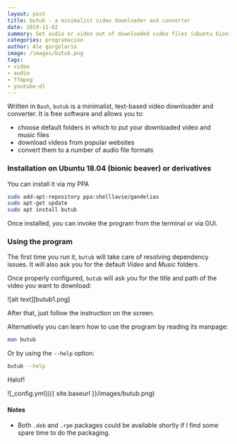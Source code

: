 ```yaml
---
layout: post
title: butub - a minimalist video downloader and converter 
date: 2019-11-02
summary: Get audio or video out of downloaded video files (ubuntu bionic)
categories: programación
author: Ale gargolario
image: /images/butub.png
tags:
- video
- audio
- ffmpeg
- youtube-dl
---
```


Written in `Bash`, `butub` is a minimalist, text-based video downloader and converter. It is free software and allows you to:

* choose default folders in which to put your downloaded video and music files
* download videos from popular websites
* convert them to a number of audio file formats

### Installation on Ubuntu 18.04 (bionic beaver) or derivatives

You can install it via my PPA

```bash
sudo add-apt-repository ppa:shelllavie/gandelias
sudo apt-get update
sudo apt install butub
```

Once installed, you can invoke the program from the terminal or via GUI.

### Using the program

The first time you run it, `butub` will take care of resolving dependency issues. It will also ask you for the default *Video* and *Music* folders.

Once properly configured, `butub` will ask you for the title and path of the video you want to download:

![alt text][butub1.png]

After that, just follow the instruction on the screen.

Alternatively you can learn how to use the program by reading its manpage:

```bash
man butub
```

Or by using the `--help` option:

```bash
butub --help
```


Halof!

![_config.yml]({{ site.baseurl }}/images/butub.png)

#### Notes

+ Both `.deb` and `.rpm` packages could be available shortly if I find some spare time to do the packaging.

